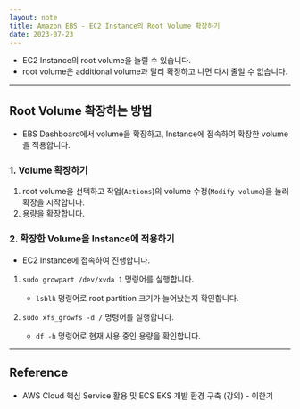 ```yaml
---
layout: note
title: Amazon EBS - EC2 Instance의 Root Volume 확장하기
date: 2023-07-23
---
```





- EC2 Instance의 root volume을 늘릴 수 있습니다.
- root volume은 additional volume과 달리 확장하고 나면 다시 줄일 수 없습니다.




---




## Root Volume 확장하는 방법

- EBS Dashboard에서 volume을 확장하고, Instance에 접속하여 확장한 volume을 적용합니다.


### 1. Volume 확장하기

1. root volume을 선택하고 작업(`Actions`)의 volume 수정(`Modify volume`)을 눌러 확장을 시작합니다.
2. 용량을 확장합니다.


### 2. 확장한 Volume을 Instance에 적용하기

- EC2 Instance에 접속하여 진행합니다.

1. `sudo growpart /dev/xvda 1` 명령어를 실행합니다.
    - `lsblk` 명령어로 root partition 크기가 늘어났는지 확인합니다.

3. `sudo xfs_growfs -d /` 명령어를 실행합니다.
    - `df -h` 명령어로 현재 사용 중인 용량을 확인합니다.




---




## Reference

- AWS Cloud 핵심 Service 활용 및 ECS EKS 개발 환경 구축 (강의) - 이한기
